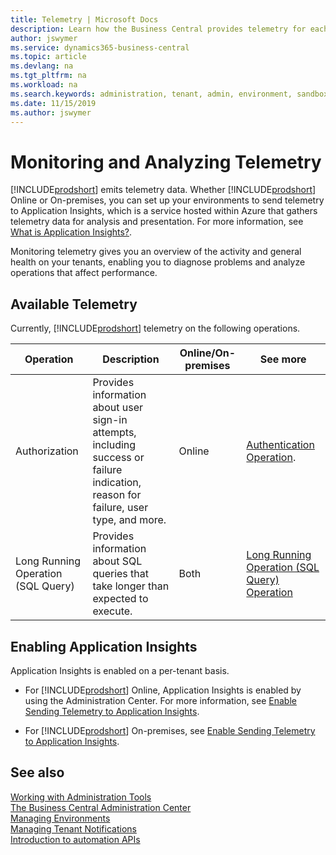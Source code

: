 ```yaml
---
title: Telemetry | Microsoft Docs
description: Learn how the Business Central provides telemetry for each environment.  
author: jswymer
ms.service: dynamics365-business-central
ms.topic: article
ms.devlang: na
ms.tgt_pltfrm: na
ms.workload: na
ms.search.keywords: administration, tenant, admin, environment, sandbox, telemetry
ms.date: 11/15/2019
ms.author: jswymer
---
```


# Monitoring and Analyzing Telemetry  

[!INCLUDE[prodshort](../developer/includes/prodshort.md)] emits telemetry data. Whether [!INCLUDE[prodshort](../developer/includes/prodshort.md)] Online or On-premises, you can set up your environments to send telemetry to Application Insights, which is a service hosted within Azure that gathers telemetry data for analysis and presentation. For more information, see [What is Application Insights?](/azure/azure-monitor/app/app-insights-overview).

Monitoring telemetry gives you an overview of the activity and general health on your tenants, enabling you to diagnose problems and analyze operations that affect performance.

## Available Telemetry

Currently, [!INCLUDE[prodshort](../developer/includes/prodshort.md)] telemetry on the following operations.  

|Operation | Description |Online/On-premises|See more|
|----------|-------------|-----------------|--------|
|Authorization|Provides information about user sign-in attempts, including success or failure indication, reason for failure, user type, and more.|Online|[Authentication Operation](telemetry-authentication-trace.md). |
|Long Running Operation (SQL Query)|Provides information about SQL queries that take longer than expected to execute.|Both|[Long Running Operation (SQL Query) Operation](telemetry-long-running-sql-query-trace.md)|

## Enabling Application Insights

Application Insights is enabled on a per-tenant basis.

- For [!INCLUDE[prodshort](../developer/includes/prodshort.md)] Online, Application Insights is enabled by using the Administration Center. For more information, see [Enable Sending Telemetry to Application Insights](tenant-admin-center-telemetry.md#appinsights).

- For [!INCLUDE[prodshort](../developer/includes/prodshort.md)] On-premises, see [Enable Sending Telemetry to Application Insights](monitor-long-running-sql-queries-event-log#ApplicationInsights).

## See also

[Working with Administration Tools](administration.md)  
[The Business Central Administration Center](tenant-admin-center.md)  
[Managing Environments](tenant-admin-center-environments.md)  
[Managing Tenant Notifications](tenant-admin-center-notifications.md)  
[Introduction to automation APIs](itpro-introduction-to-automation-apis.md)  
